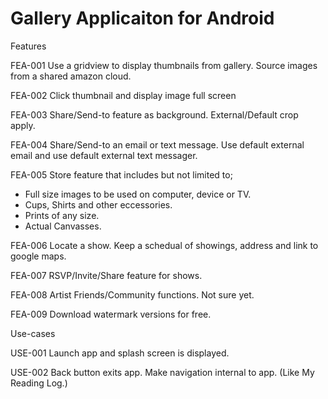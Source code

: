 # Gallery Applicaiton for Android

Features

FEA-001
Use a gridview to display thumbnails from gallery. Source images from a shared amazon cloud. 

FEA-002
Click thumbnail and display image full screen

FEA-003 
Share/Send-to feature as background. External/Default crop apply. 

FEA-004 
Share/Send-to an email or text message. Use default external email and use default external text messager.

FEA-005
Store feature that includes but not limited to;
- Full size images to be used on computer, device or TV. 
- Cups, Shirts and other eccessories. 
- Prints of any size.
- Actual Canvasses.

FEA-006 
Locate a show. Keep a schedual of showings, address and link to google maps. 

FEA-007 
RSVP/Invite/Share feature for shows. 

FEA-008
Artist Friends/Community functions. Not sure yet. 

FEA-009 
Download watermark versions for free.

Use-cases

USE-001
Launch app and splash screen is displayed. 

USE-002
Back button exits app. Make navigation internal to app. (Like My Reading Log.) 